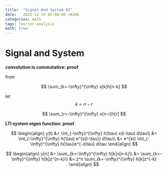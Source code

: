 ```yaml
---
title:  "Signal And System 01"
date:   2022-12-10 05:00:00 +0200
categories: math
tags: fourier-analysis
math: true
---
```


# Signal and System

**convolution is commutative: proof**

from

$$
\sum_{k=-\infty}^{\infty} x[k]h[n-k]
$$

let $$k=n-r$$

$$
\sum_{r=-\infty}^{\infty} x[n-r]h[r]
$$

**LTI system eigen function: proof**

$$
\begin{align}
y(t) &= \int_{-\infty}^{\infty} h(\tau) x(t-\tau) d\tau\\
&= \int_{-\infty}^{\infty} h(\tau) e^{s(t-\tau)} d\tau\\
&= e^{st} \int_{-\infty}^{\infty} h(\tau)e^{-s\tau} d\tau
\end{align}
$$

$$
\begin{align}
y[n] &= \sum_{k=-\infty}^{\infty} h[k]x[n-k]\\
&= \sum_{k=-\infty}^{\infty} h[k]z^{n-k}\\
&= z^n \sum_{k=-\infty}^{\infty} h[k]z^{-k}
\end{align}
$$
